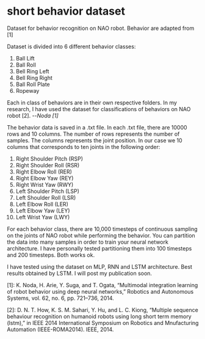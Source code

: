 # short behavior dataset
Dataset for behavior recognition on NAO robot. Behavior are adapted from [1]

Dataset is divided into 6 different behavior classes:
 1. Ball Lift
 2. Ball Roll
 3. Bell Ring Left
 4. Bell Ring Right
 5. Ball Roll Plate
 6. Ropeway
 
Each in class of behaviors are in their own respective folders.
In my research, I have used the dataset for classifications of behaviors on NAO robot [2]. --<cite>Noda [1]</cite>

The behavior data is saved in a .txt file. In each .txt file, there are 10000 rows and 10 columns. The number of rows represents the number of samples. The columns represents the joint position. In our case we 10 columns that corresponds to ten joints in the following order:

1.  Right Shoulder Pitch (RSP)
2.  Right Shoulder Roll (RSR)
3.  Right Elbow Roll (RER)	
4.  Right Elbow Yaw (REY)
5.  Right Wrist Yaw (RWY)
6.  Left Shoulder Pitch (LSP)
7.  Left Shoulder Roll (LSR)
8.  Left Elbow Roll (LER)
9.  Left Elbow Yaw (LEY)
10. Left Wrist Yaw (LWY)


For each behavior class, there are 10,000 timesteps of continuous sampling on the joints of NAO robot while performing the behavior. You can partition the data into many samples in order to train your neural network architecture. I have personally tested partitioning them into 100 timesteps and 200 timesteps. Both works ok. 

I have tested using the dataset on MLP, RNN and LSTM architecture. Best results obtained by LSTM. I will post my publication soon. 

[1]: K. Noda, H. Arie, Y. Suga, and T. Ogata, “Multimodal integration
    learning of robot behavior using deep neural networks,” Robotics and
    Autonomous Systems, vol. 62, no. 6, pp. 721–736, 2014.

[2]: D. N. T. How, K. S. M. Sahari, Y. Hu, and L. C. Kiong, “Multiple
sequence behaviour recognition on humanoid robots using long short
term memory (lstm),” in IEEE 2014 International Symposium on
Robotics and Mnufacturing Automation (IEEE-ROMA2014). IEEE,
2014.
